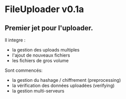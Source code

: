 <h1>FileUploader v0.1a</h1>

<h2>Premier jet pour l'uploader.</h2>

Il integre :
- la gestion des uploads multiples
- l'ajout de nouveaux fichiers
- les fichiers de gros volume

Sont commencés:
- la gestion du hashage / chiffrement (preprocessing)
- la vérification des données uploadées (verifying)
- la gestion multi-serveurs
